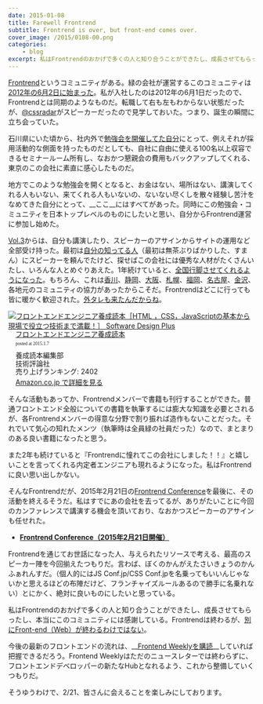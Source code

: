 ```yaml
---
date: 2015-01-08
title: Farewell Frontrend
subtitle: Frontrend is over, but front-end comes over.
cover_image: /2015/0108-00.png
categories: 
    - blog
excerpt: 私はFrontrendのおかげで多くの人と知り合うことができたし、成長させてもらったし、本当にこのコミュニティには感謝している。
---
```


[Frontrend](http://frontrend.github.io/)というコミュニティがある。緑の会社が運営するこのコミュニティは[2012年の6月2日に始まった](https://atnd.org/events/29000)。私が入社したのは2012年の6月1日だったので、Frontrendとは同期のようなものだ。転職して右も左もわからない状態だったが、[@cssradar](https://twitter.com/cssradar)がスピーカーだったので見学しておいた。つまり、誕生の瞬間に立ち会っていた。

石川県にいた頃から、社内外で[勉強会を開催してた自分](http://kanazawajs.tumblr.com/)にとって、例えそれが採用活動的な側面を持ったものだとしても、自社に自由に使える100名以上収容できるセミナールーム所有し、なおかつ懇親会の費用もバックアップしてくれる、東京のこの会社に素直に感心したものだ。

地方でこのような勉強会を開くとなると、お金はない、場所はない、講演してくれる人もいない、来てくれる人もいないの、ないない尽くしを散々経験し苦汁をなめてきた自分にとって、__ここ__にはすべてがあった。同時にこの勉強会・コミュニティを日本トップレベルのものにしたいと思い、自分からFrontrend運営に参加し始めた。

[Vol.3](http://frontrend.github.io/events/03/)からは、自分も講演したり、スピーカーのアサインからサイトの運用など全部受け持った。最初は[自分の知ってる人](http://aho.mu/)（最初は無茶ぶりばかりした、すまん）にスピーカーを頼んでたけど、探せばこの会社には優秀な人材がたくさんいたし、いろんな人とめぐりあえた。1年続けていると、[全国行脚させてくれるようになった](https://www.cyberagent.co.jp/news/press/detail/id=7972)。もちろん、これは[香川](http://webridge-kagawa.com/meeting/sp/121110/)、[静岡](http://talknote.me/vol8/event/)、[大阪](http://recreators.doorkeeper.jp/events/5240)、[札幌](http://sacss.net/special04/)、[福岡](http://frontendfrogs.org/frontrend/)、[名古屋](http://html5nagoya.jp/frontrend/)、[金沢](http://labo.dmm.com/frontrend/)、各地元のコミュニティの協力があったからこそだ。Frontrendはどこに行っても皆に暖かく歓迎された。[外タレも来たんだからね](http://frontrend.github.io/events/chrome/)。

<div class="azlink-box"><div class="azlink-image" style="float:left"><a href="http://www.amazon.co.jp/exec/obidos/ASIN/B00ME9TTMA/warikiru-22/ref=nosim/" name="azlinklink" target="_blank"><img src="https://images-na.ssl-images-amazon.com/images/I/51K%2BQlzoQlL._SL160_.jpg" alt="フロントエンドエンジニア養成読本［HTML ，CSS，JavaScriptの基本から現場で役立つ技術まで満載！］ Software Design Plus" style="border:none" /></a></div><div class="azlink-info" style="float:left;margin-left:15px;line-height:120%"><div class="azlink-name" style="margin-bottom:10px;line-height:120%"><a href="http://www.amazon.co.jp/exec/obidos/ASIN/B00ME9TTMA/warikiru-22/ref=nosim/" name="azlinklink" target="_blank">フロントエンドエンジニア養成読本</a><div class="azlink-powered-date" style="font-size:7pt;margin-top:5px;font-family:verdana;line-height:120%">posted at 2015.1.7</div></div><div class="azlink-detail">養成読本編集部<br />技術評論社<br />売り上げランキング: 2402<br /></div><div class="azlink-link" style="margin-top:5px"><a href="http://www.amazon.co.jp/exec/obidos/ASIN/B00ME9TTMA/warikiru-22/ref=nosim/" target="_blank">Amazon.co.jp で詳細を見る</a></div></div><div class="azlink-footer" style="clear:left"></div></div>

そんな活動もあってか、Frontrendメンバーで書籍も刊行することができた。普通フロントエンド全般についての書籍を執筆するには膨大な知識を必要とされるが、各Frontrendメンバーの得意な分野で割り振れば造作もないことだった。それでいて気心の知れたメンツ（執筆時は全員緑の社員だった）なので、まとまりのある良い書籍になったと思う。

また2年も続けていると『Frontrendに憧れてこの会社にしました！！』と嬉しいことを言ってくれる内定者エンジニアも現れるようになった。私はFrontrendに良い思い出しかない。

そんなFrontrendだが、2015年2月21日の[Frontrend Conference](http://frontrend.github.io/conference/)を最後に、その活動を終えるそうだ。私はすでにあの会社を去ってるが、ありがたいことに今回のカンファレンスで講演する機会を頂いており、なおかつスピーカーのアサインも任せれた。

+ __[Frontrend Conference（2015年2月21日開催）](http://frontrend.github.io/conference/)__

Frontrendを通じてお世話になった人、与えられたリソースで考える、最高のスピーカー陣を今回揃えたつもりだ。言わば、ぼくのかんがえたさいきょうのかんふぁれんすだ。（個人的にはJS Conf.jp/CSS Conf.jpを名乗ってもいいんじゃないかと思えるほどの布陣だけど、フランチャイズルールあるので勝手に名乗れない）とにかく、絶対に良いものにしたいと思っている。

私はFrontrendのおかげで多くの人と知り合うことができたし、成長させてもらったし、本当にこのコミュニティには感謝している。Frontrendは終わるが、[別にFront-end（Web）が終わるわけではない](http://takoratta.hatenablog.com/entry/2015/01/08/014826)。

今後の最新のフロントエンドの流れは、__[Frontend Weeklyを購読](https://t32k.me/mol/log/frontend-weekly/)__していれば把握できるだろう。Frontend Weeklyはただのニュースレターでは終わらずに、フロントエンドデベロッパーの新たなHubとなれるよう、これから整備していくつもりだ。

そうゆうわけで、2/21、皆さんに会えることを楽しみにしております。

